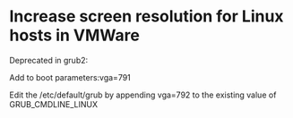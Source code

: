 # Increase screen resolution for Linux hosts in VMWare


Deprecated in grub2:

  Add to boot parameters:vga=791


Edit the /etc/default/grub by appending vga=792 to the existing value of GRUB_CMDLINE_LINUX
